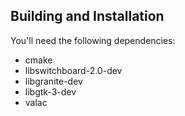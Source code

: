 ## Building and Installation

You'll need the following dependencies:

* cmake
* libswitchboard-2.0-dev
* libgranite-dev
* libgtk-3-dev
* valac

